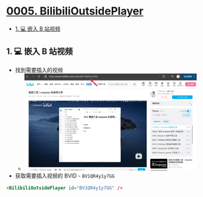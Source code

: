 # [0005. BilibiliOutsidePlayer](https://github.com/Tdahuyou/TNotes.template/tree/main/notes/0005.%20BilibiliOutsidePlayer)

<!-- region:toc -->
- [1. 💻 嵌入 B 站视频](#1--嵌入-b-站视频)
<!-- endregion:toc -->

## 1. 💻 嵌入 B 站视频

- 找到需要插入的视频
  - ![](assets/2025-03-15-00-38-32.png)
- 获取需要插入视频的 BVID - `BV1QR4y1y7GG`

```md
<BilibiliOutsidePlayer id="BV1QR4y1y7GG" />
```

<BilibiliOutsidePlayer id="BV1QR4y1y7GG" />

